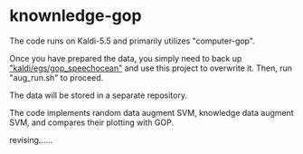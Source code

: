 # knownledge-gop

The code runs on Kaldi-5.5 and primarily utilizes "computer-gop".

Once you have prepared the data, you simply need to back up ["kaldi/egs/gop_speechocean"](https://github.com/kaldi-asr/kaldi/tree/master/egs/gop_speechocean76) and use this project to overwrite it. Then, run "aug_run.sh" to proceed.

The data will be stored in a separate repository.

The code implements random data augment SVM, knowledge data augment SVM, and compares their plotting with GOP.


revising......
